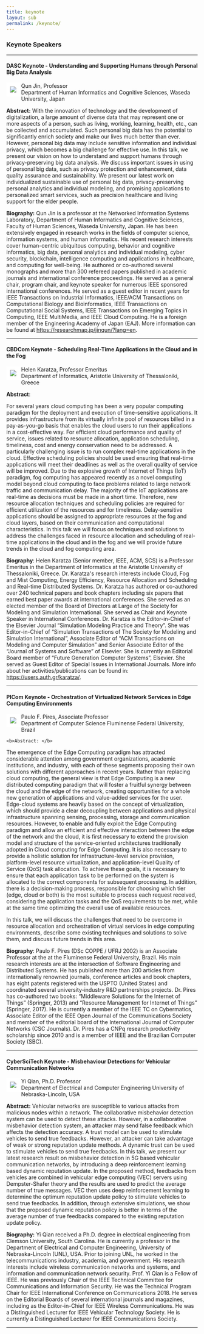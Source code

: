 ```yaml
---
title: keynote
layout: sub
permalink: /keynote/
---
```

<h3>Keynote Speakers</h3>
<hr/>
<h4>DASC Keynote - Understanding and Supporting Humans through Personal Big Data Analysis</h4>
<img src="/2021/assets/images/qunjin.jpg" align="left" style="border:10px solid white"> Qun Jin, Professor
<br/>Department of Human Informatics and Cognitive Sciences, Waseda University, Japan
<p>
	<b>Abstract:</b> With the innovation of technology and the development of digitalization, a large amount of diverse data that may represent one or more aspects of a person, such as living, working, learning, health, etc., can be collected and accumulated. Such personal big data has the potential to significantly enrich society and make our lives much better than ever. However, personal big data may include sensitive information and individual privacy, which becomes a big challenge for effective use. In this talk, we present our vision on how to understand and support humans through privacy-preserving big data analysis. We discuss important issues in using of personal big data, such as privacy protection and enhancement, data quality assurance and sustainability. We present our latest work on individualized sustainable use of personal big data, privacy-preserving personal analytics and individual modeling, and promising applications to personalized smart services, such as precision healthcare and living support for the elder people.
</p><p>
	<b>Biography:</b> Qun Jin is a professor at the Networked Information Systems Laboratory, Department of Human Informatics and Cognitive Sciences, Faculty of Human Sciences, Waseda University, Japan. He has been extensively engaged in research works in the fields of computer science, information systems, and human informatics. His recent research interests cover human-centric ubiquitous computing, behavior and cognitive informatics, big data, personal analytics and individual modeling, cyber security, blockchain, intelligence computing and applications in healthcare, and computing for well-being. He authored or co-authored several monographs and more than 300 refereed papers published in academic journals and international conference proceedings. He served as a general chair, program chair, and keynote speaker for numerous IEEE sponsored international conferences. He served as a guest editor in recent years for IEEE Transactions on Industrial Informatics, IEEE/ACM Transactions on Computational Biology and Bioinformatics, IEEE Transactions on Computational Social Systems, IEEE Transactions on Emerging Topics in Computing, IEEE MultiMedia, and IEEE Cloud Computing. He is a foreign member of the Engineering Academy of Japan (EAJ). More information can be found at <a href="https://researchmap.jp/jinqun/?lang=en" target=_new>https://researchmap.jp/jinqun/?lang=en</a>.
</p><hr/>	
<h4>CBDCom Keynote - Scheduling Real-Time Applications in the Cloud and in the Fog</h4>

<img src="/2021/assets/images/helenkaratza.jpg" align="left" style="border:10px solid white">
Helen Karatza,
Professor Emeritus
<br/>Department of Informatics,
Aristotle University of Thessaloniki, Greece
<p>

<b>Abstract</b>: 
	
For several years cloud computing has been a very popular computing paradigm for the deployment and execution of time-sensitive applications. It provides infrastructure from its virtually infinite pool of resources billed in a pay-as-you-go basis that enables the cloud users to run their applications in a cost-effective way.
For efficient cloud performance and quality of service, issues related to resource allocation, application scheduling, timeliness, cost and energy conservation need to be addressed. A particularly challenging issue is to run complex real-time applications in the cloud. Effective scheduling policies should be used ensuring that real-time applications will meet their deadlines as well as the overall quality of service will be improved.
Due to the explosive growth of Internet of Things (IoT) paradigm, fog computing has appeared recently as a novel computing model beyond cloud computing to face problems related to large network traffic and communication delay. The majority of the IoT applications are real-time as decisions must be made in a short time. Therefore, new resource allocation techniques and scheduling policies are required for efficient utilization of the resources and for timeliness. Delay-sensitive applications should be assigned to appropriate resources at the fog and cloud layers, based on their communication and computational characteristics. 
	In this talk we will focus on techniques and solutions to address the challenges faced in resource allocation and scheduling of real-time applications in the cloud and in the fog and we will provide future trends in the cloud and fog computing area. 
</p>
<p>
<b>Biography</b>: Helen Karatza (Senior member, IEEE, ACM, SCS) is a Professor Emeritus in the Department of Informatics at the Aristotle University of Thessaloniki, Greece. Dr. Karatza's research interests include Cloud, Fog and Mist Computing, Energy Efficiency, Resource Allocation and Scheduling and Real-time Distributed Systems. 
	Dr. Karatza has authored or co-authored over 240 technical papers and book chapters including six papers that earned best paper awards at international conferences. She served as an elected member of the Board of Directors at Large of the Society for Modeling and Simulation International. She served as Chair and Keynote Speaker in International Conferences.
	Dr. Karatza is the Editor-in-Chief of the Elsevier Journal “Simulation Modeling Practice and Theory”. She was Editor-in-Chief of “Simulation Transactions of The Society for Modeling and Simulation International”, Associate Editor of “ACM Transactions on Modeling and Computer Simulation” and Senior Associate Editor of the “Journal of Systems and Software” of Elsevier. She is currently an Editorial Board member of “Future Generation Computer Systems”, Elsevier. She served as Guest Editor of Special Issues in International Journals. More info about her activities/publications can be found in: <a href="https://users.auth.gr/karatza/" target=_new>https://users.auth.gr/karatza/</a>.

</p>
<hr/>
<h4>PICom Keynote - Orchestration of Virtualized Network Services in Edge Computing Environments</h4>
<img src="/2021/assets/images/paulopires.jpg" align="left" style="border:10px solid white">



Paulo F. Pires,
Associate Professor
<br/>
Department of Computer Science
Fluminense Federal University, Brazil
<p>

	<b>Abstract: </b>
	
The emergence of the Edge Computing paradigm has attracted considerable attention among government organizations, academic institutions, and industry, with each of these segments proposing their own solutions with different approaches in recent years. Rather than replacing cloud computing, the general view is that Edge Computing is a new distributed computing paradigm that will foster a fruitful synergy between the cloud and the edge of the network, creating opportunities for a whole new generation of applications and value-added services for the user. Edge-cloud systems are heavily based on the concept of virtualization, which should provide a clear decoupling between applications and physical infrastructure spanning sensing, processing, storage and communication resources. 
However, to enable and fully exploit the Edge Computing paradigm and allow an efficient and effective interaction between the edge of the network and the cloud, it is first necessary to extend the provision model and structure of the service-oriented architectures traditionally adopted in Cloud computing for Edge Computing. It is also necessary to provide a holistic solution for infrastructure-level service provision, platform-level resource virtualization, and application-level Quality of Service (QoS) task allocation. To achieve these goals, it is necessary to ensure that each application task to be performed on the system is allocated to the correct components for subsequent processing. In addition, there is a decision-making process, responsible for choosing which tier (edge, cloud or both) is the most suitable to process each request received, considering the application tasks and the QoS requirements to be met, while at the same time optimizing the overall use of available resources.
</p><p>
	In this talk, we will discuss the challenges that need to be overcome in resource allocation and orchestration of virtual services in edge computing environments, describe some existing techniques and solutions to solve them, and discuss future trends in this area.
</p><p>
<b>Biography</b>:  
	Paulo F. Pires (DSc COPPE / UFRJ 2002) is an Associate Professor at the at the Fluminense Federal University, Brazil. His main research interests are at the intersection of Software Engineering and Distributed Systems. He has published more than 200 articles from internationally renowned journals, conference articles and book chapters, has eight patents registered with the USPTO (United States) and coordinated several university-industry R&D partnerships projects. Dr. Pires has co-authored two books: “Middleware Solutions for the Internet of Things” (Springer, 2013) and “Resource Management for Internet of Things” (Springer, 2017). He is currently a member of the IEEE TC on Cybermatics, Associate Editor of the IEEE Open Journal of the Communications Society and member of the editorial board of the International Journal of Computer Networks (CSC Journals). Dr. Pires has a CNPq research productivity scholarship since 2010 and is a member of IEEE and the Brazilian Computer Society (SBC).


</p>
<hr/>
<h4>CyberSciTech Keynote - Misbehaviour Detections for Vehicular Communication Networks </h4>
<img src="/2021/assets/images/yiqian.jpg" align="left" style="border:10px solid white">
Yi Qian, Ph.D. 
Professor
<br/>Department of Electrical and Computer Engineering
University of Nebraska-Lincoln, USA
<p><b>Abstract:</b>
Vehicular networks are susceptible to various attacks from malicious nodes within a network. The collaborative misbehavior detection system can be used to detect these attacks. However, in a collaborative misbehavior detection system, an attacker may send false feedback which affects the detection accuracy. A trust model can be used to stimulate vehicles to send true feedbacks. However, an attacker can take advantage of weak or strong reputation update methods. A dynamic trust can be used to stimulate vehicles to send true feedbacks. In this talk, we present our latest research result on misbehavior detection in 5G based vehicular communication networks, by introducing a deep reinforcement learning based dynamic reputation update. In the proposed method, feedbacks from vehicles are combined in vehicular edge computing (VEC) servers using Dempster-Shafer theory and the results are used to predict the average number of true messages. VEC then uses deep reinforcement learning to determine the optimum reputation update policy to stimulate vehicles to send true feedbacks. In addition, through extensive simulations, we show that the proposed dynamic reputation policy is better in terms of the average number of true feedbacks compared to the existing reputation update policy. 
</p><p><b>Biography:</b>
Yi Qian received a Ph.D. degree in electrical engineering from Clemson University, South Carolina. He is currently a professor in the Department of Electrical and Computer Engineering, University of Nebraska-Lincoln (UNL), USA. Prior to joining UNL, he worked in the telecommunications industry, academia, and government. His research interests include wireless communication networks and systems, and information and communication network security. Prof. Yi Qian is a Fellow of IEEE. He was previously Chair of the IEEE Technical Committee for Communications and Information Security. He was the Technical Program Chair for IEEE International Conference on Communications 2018. He serves on the Editorial Boards of several international journals and magazines, including as the Editor-in-Chief for IEEE Wireless Communications. He was a Distinguished Lecturer for IEEE Vehicular Technology Society. He is currently a Distinguished Lecturer for IEEE Communications Society.
</p>

<hr/>
